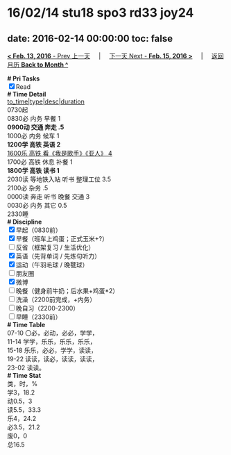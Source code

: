 # 16/02/14 stu18 spo3 rd33 joy24

date: 2016-02-14 00:00:00
toc: false
---
[**< Feb. 13, 2016** - Prev 上一天](/lifelogs/2016/02/d13.html) &nbsp; &nbsp; | &nbsp; &nbsp; [下一天 Next - **Feb. 15, 2016 >**](/lifelogs/2016/02/d15.html) &nbsp; &nbsp; |  &nbsp; &nbsp; [返回月历 **Back to Month ^**](/lifelogs/2016/02/index.html)
<br/><div><b># Pri Tasks</b></div><div><input checked="true" type="checkbox"/>Read</div><div><b># Time Detail</b></div><div><u>to_time|type|desc|duration</u></div><div>0730起</div><div>0830必 内务 早餐 1</div><div><b>0900动 交通 奔走 .5</b></div><div>1000必 内务 候车 1</div><div><b>1200学 高铁 英语 2</b></div><div><u>1600乐 高铁 看《我是歌手》《亚人》 4</u></div><div>1700必 高铁 休息 补餐 1</div><div><b>1800学 高铁 读书 1</b></div><div>2030读 等地铁入站 听书 整理工位 3.5</div><div>2100必 杂务 .5</div><div>0000读 奔走 听书 晚餐 交通 3</div><div>0030必 内务 其它 0.5</div><div>2330睡</div><div><b># Discipline</b></div><div><input checked="true" type="checkbox"/>早起（0830前）</div><div><input checked="true" type="checkbox"/>早餐（班车上鸡蛋；正式玉米+?）</div><div><input type="checkbox"/>反省（框架复习 / 生活优化）</div><div><input checked="true" type="checkbox"/>英语（先背单词 / 先炼句听力）</div><div><input checked="true" type="checkbox"/>运动（午羽毛球 / 晚毽球）</div><div><input type="checkbox"/>朋友圈</div><div><input checked="true" type="checkbox"/>微博</div><div><input type="checkbox"/>晚餐（健身前牛奶；后水果+鸡蛋*2）</div><div><input type="checkbox"/>洗澡（2200前完成，+内务）</div><div><input type="checkbox"/>晚自习（2200-2300）</div><div><input type="checkbox"/>早睡（2330前）</div><div><b># Time Table</b></div><div>07-10 〇必，必动，必必，学学，</div><div>11-14 学学，乐乐，乐乐，乐乐，</div><div>15-18 乐乐，必必，学学，读读，</div><div>19-22 读读，读必，读读，读读，</div><div>23-02 读读。</div><div><b># Time Stat</b></div><div>类，时，%</div><div>学3，18.2</div><div>动0.5，3</div><div>读5.5，33.3</div><div>乐4，24.2</div><div>必3.5，21.2</div><div>废0，0</div><div>总16.5</div>
